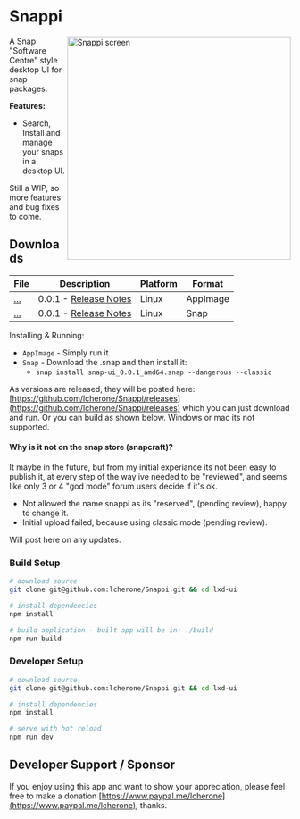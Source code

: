 # Snappi

<img src="http://i.imgur.com/kWuIxtl.png" alt="Snappi screen" title="Snappi" align="right" width="400" />

A Snap "Software Centre" style desktop UI for snap packages.

**Features:**

 - Search, Install and manage your snaps in a desktop UI.
 
 Still a WIP, so more features and bug fixes to come.



## Downloads

| File | Description | Platform | Format |
| --- | --- | --- | --- |
| [...](...) | 0.0.1 - [Release Notes](...) | Linux | AppImage |
| [...](...) | 0.0.1 - [Release Notes](...) | Linux | Snap |

Installing & Running:

 - `AppImage` - Simply run it.
 - `Snap` - Download the .snap and then install it:
   - `snap install snap-ui_0.0.1_amd64.snap --dangerous --classic`

As versions are released, they will be posted here: [https://github.com/lcherone/Snappi/releases](https://github.com/lcherone/Snappi/releases) 
which you can just download and run. Or you can build as shown below. Windows or mac its not supported.

#### Why is it not on the snap store (snapcraft)?

It maybe in the future, but from my initial experiance its not been easy to publish it, at every step of the way ive needed to be "reviewed", and seems like only 3 or 4 "god mode" forum users decide if it's ok.

 - Not allowed the name snappi as its "reserved", (pending review), happy to change it.
 - Initial upload failed, because using classic mode (pending review).
 
 Will post here on any updates.


### Build Setup

``` bash
# download source
git clone git@github.com:lcherone/Snappi.git && cd lxd-ui

# install dependencies
npm install

# build application - built app will be in: ./build
npm run build
```

### Developer Setup

``` bash
# download source
git clone git@github.com:lcherone/Snappi.git && cd lxd-ui

# install dependencies
npm install

# serve with hot reload
npm run dev
```

## Developer Support / Sponsor

If you enjoy using this app and want to show your appreciation,
please feel free to make a donation [https://www.paypal.me/lcherone](https://www.paypal.me/lcherone), thanks.
